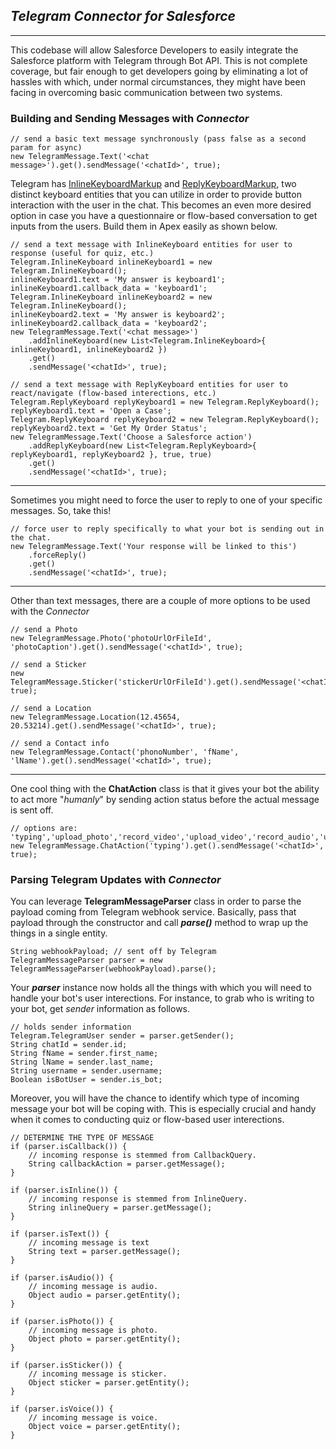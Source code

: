 ## _Telegram Connector for Salesforce_
---------

This codebase will allow Salesforce Developers to easily integrate the Salesforce platform with Telegram through Bot API. This is not complete coverage, but fair enough to get developers going by eliminating a lot of hassles with which, under normal circumstances, they might have been facing in overcoming basic communication between two systems.

### Building and Sending Messages with _Connector_

```apex
// send a basic text message synchronously (pass false as a second param for async)
new TelegramMessage.Text('<chat message>').get().sendMessage('<chatId>', true);
```
[InlineKeyboardMarkup]: https://core.telegram.org/bots/api#inlinekeyboardmarkup
[ReplyKeyboardMarkup]: https://core.telegram.org/bots/api#replykeyboardmarkup
Telegram has [InlineKeyboardMarkup] and [ReplyKeyboardMarkup], two distinct keyboard entities that you can utilize in order to provide button interaction with the user in the chat. This becomes an even more desired option in case you have a questionnaire or flow-based conversation to get inputs from the users. Build them in Apex easily as shown below.
```apex
// send a text message with InlineKeyboard entities for user to response (useful for quiz, etc.)
Telegram.InlineKeyboard inlineKeyboard1 = new Telegram.InlineKeyboard();
inlineKeyboard1.text = 'My answer is keyboard1';
inlineKeyboard1.callback_data = 'keyboard1';
Telegram.InlineKeyboard inlineKeyboard2 = new Telegram.InlineKeyboard();
inlineKeyboard2.text = 'My answer is keyboard2';
inlineKeyboard2.callback_data = 'keyboard2';
new TelegramMessage.Text('<chat message>')
    .addInlineKeyboard(new List<Telegram.InlineKeyboard>{ inlineKeyboard1, inlineKeyboard2 })
    .get()
    .sendMessage('<chatId>', true);

// send a text message with ReplyKeyboard entities for user to react/navigate (flow-based interections, etc.)
Telegram.ReplyKeyboard replyKeyboard1 = new Telegram.ReplyKeyboard();
replyKeyboard1.text = 'Open a Case';
Telegram.ReplyKeyboard replyKeyboard2 = new Telegram.ReplyKeyboard();
replyKeyboard2.text = 'Get My Order Status';
new TelegramMessage.Text('Choose a Salesforce action')
    .addReplyKeyboard(new List<Telegram.ReplyKeyboard>{ replyKeyboard1, replyKeyboard2 }, true, true)
    .get()
    .sendMessage('<chatId>', true);
```
------
Sometimes you might need to force the user to reply to one of your specific messages. So, take this!
```apex
// force user to reply specifically to what your bot is sending out in the chat.
new TelegramMessage.Text('Your response will be linked to this')
    .forceReply()
    .get()
    .sendMessage('<chatId>', true);
```
----
Other than text messages, there are a couple of more options to be used with the _Connector_
```apex
// send a Photo
new TelegramMessage.Photo('photoUrlOrFileId', 'photoCaption').get().sendMessage('<chatId>', true);

// send a Sticker
new TelegramMessage.Sticker('stickerUrlOrFileId').get().sendMessage('<chatId>', true);

// send a Location
new TelegramMessage.Location(12.45654, 20.53214).get().sendMessage('<chatId>', true);

// send a Contact info
new TelegramMessage.Contact('phonoNumber', 'fName', 'lName').get().sendMessage('<chatId>', true);
```
-------
One cool thing with the **ChatAction** class is that it gives your bot the ability to act more "_humanly_" by sending action status before the actual message is sent off.
```apex
// options are: 'typing','upload_photo','record_video','upload_video','record_audio','upload_audio','upload_document','find_location'
new TelegramMessage.ChatAction('typing').get().sendMessage('<chatId>', true);
```

### Parsing Telegram Updates with _Connector_
You can leverage **TelegramMessageParser** class in order to parse the payload coming from Telegram webhook service.
Basically, pass that payload through the constructor and call **_parse()_** method to wrap up the things in a single entity.
```apex
String webhookPayload; // sent off by Telegram
TelegramMessageParser parser = new TelegramMessageParser(webhookPayload).parse();
```

Your **_parser_** instance now holds all the things with which you will need to handle your bot's user interections.
For instance, to grab who is writing to your bot, get _sender_ information as follows.
```apex
// holds sender information
Telegram.TelegramUser sender = parser.getSender();
String chatId = sender.id;
String fName = sender.first_name;
String lName = sender.last_name;
String username = sender.username;
Boolean isBotUser = sender.is_bot;
```

Moreover, you will have the chance to identify which type of incoming message your bot will be coping with.
This is especially crucial and handy when it comes to conducting quiz or flow-based user interections.
```apex
// DETERMINE THE TYPE OF MESSAGE
if (parser.isCallback()) {
    // incoming response is stemmed from CallbackQuery.
    String callbackAction = parser.getMessage();
}

if (parser.isInline()) {
    // incoming response is stemmed from InlineQuery.
    String inlineQuery = parser.getMessage();
}

if (parser.isText()) {
    // incoming message is text
    String text = parser.getMessage();
}

if (parser.isAudio()) {
    // incoming message is audio.
    Object audio = parser.getEntity();
}

if (parser.isPhoto()) {
    // incoming message is photo.
    Object photo = parser.getEntity();
}

if (parser.isSticker()) {
    // incoming message is sticker.
    Object sticker = parser.getEntity();
}

if (parser.isVoice()) {
    // incoming message is voice.
    Object voice = parser.getEntity();
}
```
